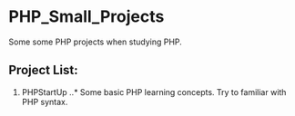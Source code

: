 # PHP_Small_Projects
Some some PHP projects when studying PHP.

## Project List:
1. PHPStartUp
..* Some basic PHP learning concepts. Try to familiar with PHP syntax.
